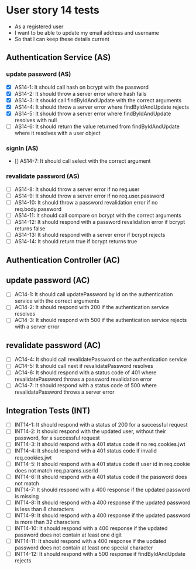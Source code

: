 # User story 14 tests

- As a registered user
- I want to be able to update my email address and username
- So that I can keep these details current

## Authentication Service (AS)

### update password (AS)

- [x] AS14-1: It should call hash on bcrypt with the password
- [x] AS14-2: It should throw a server error where hash fails
- [x] AS14-3: It should call findByIdAndUpdate with the correct arguments
- [x] AS14-4: It should throw a server error where findByIdAndUpdate rejects
- [x] AS14-5: It should throw a server error where findByIdAndUpdate resolves with null
- [ ] AS14-6: It should return the value returned from findByIdAndUpdate where it resolves with a user object

### signIn (AS)

- [] AS14-7: It should call select with the correct argument

### revalidate password (AS)

- [ ] AS14-8: It should throw a server error if no req.user
- [ ] AS14-9: It should throw a server error if no req.user.password
- [ ] AS14-10: It should throw a password revalidation error if no req.body.password
- [ ] AS14-11: It should call compare on bcrypt with the correct arguments
- [ ] AS14-12: It should respond with a password revalidation error if bcrypt returns false
- [ ] AS14-13: It should respond with a server error if bcrypt rejects
- [ ] AS14-14: It should return true if bcrypt returns true

## Authentication Controller (AC)

## update password (AC)

- [ ] AC14-1: It should call updatePassword by id on the authentication service with the correct arguments
- [ ] AC14-2: It should respond with 200 if the authentication service resolves
- [ ] AC14-3: It should respond with 500 if the authentication service rejects with a server error

## revalidate password (AC)

- [ ] AC14-4: It should call revalidatePassword on the authentication service
- [ ] AC14-5: It should call next if revalidatePassword resolves
- [ ] AC14-6: It should respond with a status code of 401 where revalidatePassword throws a password revalidation error
- [ ] AC14-7: It should respond with a status code of 500 where revalidatePassword throws a server error

## Integration Tests (INT)

- [ ] INT14-1: It should respond with a status of 200 for a successful request
- [ ] INT14-2: It should respond with the updated user, without their password, for a successful request
- [ ] INT14-3: It should respond with a 401 status code if no req.cookies.jwt
- [ ] INT14-4: It should respond with a 401 status code if invalid req.cookies.jwt
- [ ] INT14-5: It should respond with a 401 status code if user id in req.cookie does not match req.params.userId
- [ ] INT14-6: It should respond with a 401 status code if the password does not match
- [ ] INT14-7: It should respond with a 400 response if the updated password is missing
- [ ] INT14-8: It should respond with a 400 response if the updated password is less than 8 characters
- [ ] INT14-9: It should respond with a 400 response if the updated password is more than 32 characters
- [ ] INT14-10: It should respond with a 400 response if the updated password does not contain at least one digit
- [ ] INT14-11: It should respond with a 400 response if the updated password does not contain at least one special character
- [ ] INT14-12: It should respond with a 500 response if findByIdAndUpdate rejects
